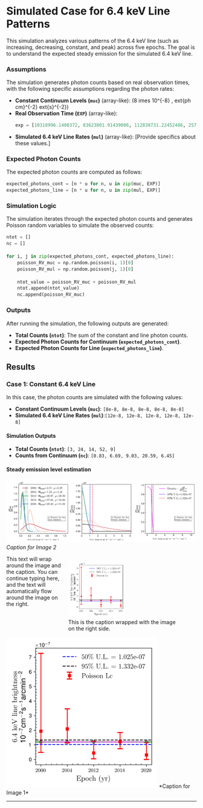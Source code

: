 # Simulated Case for 6.4 keV Line Patterns

This simulation analyzes various patterns of the 6.4 keV line (such as increasing, decreasing, constant, and peak) across five epochs. The goal is to understand the expected steady emission for the simulated 6.4 keV line.

### Assumptions
The simulation generates photon counts based on real observation times, with the following specific assumptions regarding the photon rates:

- **Constant Continuum Levels (`muc`)** (array-like): \(8 	imes 10^{-8} \, 	ext{ph cm}^{-2} 	ext{s}^{-2}\)
- **Real Observation Time (`EXP`)** (array-like): 
  ```python
  exp = [10318996.1408372, 83623801.91439006, 112838731.22452486, 257356538.3407589, 80569410.54103501]
  ```
- **Simulated 6.4 keV Line Rates (`mul`)** (array-like): [Provide specifics about these values.]

### Expected Photon Counts

The expected photon counts are computed as follows:

```python
expected_photons_cont = [n * u for n, u in zip(muc, EXP)]
expected_photons_line = [n * u for n, u in zip(mul, EXP)]
```

### Simulation Logic

The simulation iterates through the expected photon counts and generates Poisson random variables to simulate the observed counts:

```python
ntot = []
nc = []

for i, j in zip(expected_photons_cont, expected_photons_line):
    poisson_RV_muc = np.random.poisson(i, 1)[0]
    poisson_RV_mul = np.random.poisson(j, 1)[0]

    ntot_value = poisson_RV_muc + poisson_RV_mul
    ntot.append(ntot_value)
    nc.append(poisson_RV_muc)
```

### Outputs

After running the simulation, the following outputs are generated:
- **Total Counts (`ntot`)**: The sum of the constant and line photon counts.
- **Expected Photon Counts for Continuum (`expected_photons_cont`)**.
- **Expected Photon Counts for Line (`expected_photons_line`)**.

## Results

### Case 1: Constant 6.4 keV Line

In this case, the photon counts are simulated with the following values:

- **Constant Continuum Levels (`muc`)**: `[8e-8, 8e-8, 8e-8, 8e-8, 8e-8]`
- **Simulated 6.4 keV Line Rates (`mul`)**:`[12e-8, 12e-8, 12e-8, 12e-8, 12e-8]` 


#### Simulation Outputs

- **Total Counts (`ntot`)**: `[3, 24, 14, 52, 9]`  
- **Counts from Continuum (`nc`)**: `[0.83, 6.69, 9.03, 20.59, 6.45]`   


#### Steady emission level estimation 


![Alt text for Image 2](graph_constant_density.png)
*Caption for Image 2*


<figure style="float: right; margin-left: 15px; width: 300px;">
  <img src="constant.png" alt="Sample Image" style="width: 50%;">
  <figcaption>This is the caption wrapped with the image on the right side.</figcaption>
</figure>

This text will wrap around the image and the caption. You can continue typing here, and the text will automatically flow around the image on the right.


<img src="constant.png" alt="Alt text for Image 1" width="400"/>
*Caption for Image 1*




---

